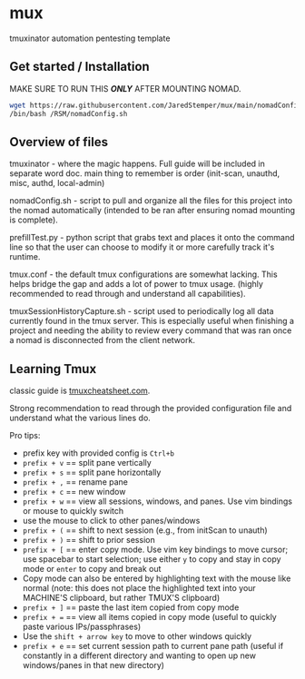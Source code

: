 # mux
tmuxinator automation pentesting template

## Get started / Installation

MAKE SURE TO RUN THIS **_ONLY_** AFTER MOUNTING NOMAD.
```bash
wget https://raw.githubusercontent.com/JaredStemper/mux/main/nomadConfig.sh -O /RSM/nomadConfig.sh
/bin/bash /RSM/nomadConfig.sh
```

## Overview of files

tmuxinator - where the magic happens. Full guide will be included in separate word doc. main thing to remember is order (init-scan, unauthd, misc, authd, local-admin)

nomadConfig.sh - script to pull and organize all the files for this project into the nomad automatically (intended to be ran after ensuring nomad mounting is complete).

prefillTest.py - python script that grabs text and places it onto the command line so that the user can choose to modify it or more carefully track it's runtime.

tmux.conf - the default tmux configurations are somewhat lacking. This helps bridge the gap and adds a lot of power to tmux usage. (highly recommended to read through and understand all capabilities).

tmuxSessionHistoryCapture.sh - script used to periodically log all data currently found in the tmux server. This is especially useful when finishing a project and needing the ability to review every command that was ran once a nomad is disconnected from the client network.

## Learning Tmux

classic guide is [tmuxcheatsheet.com](tmuxcheatsheet.com).


Strong recommendation to read through the provided configuration file and understand what the various lines do.

Pro tips:
*  prefix key with provided config is `Ctrl+b`
* `prefix + v` == split pane vertically
* `prefix + s` == split pane horizontally
* `prefix + ,` == rename pane
* `prefix + c` == new window
* `prefix + w` == view all sessions, windows, and panes. Use vim bindings or mouse to quickly switch
* use the mouse to click to other panes/windows
* `prefix + (` == shift to next session (e.g., from initScan to unauth)
* `prefix + )` == shift to prior session
* `prefix + [` == enter copy mode. Use vim key bindings to move cursor; use spacebar to start selection; use either `y` to copy and stay in copy mode or `enter` to copy and break out
* Copy mode can also be entered by highlighting text with the mouse like normal (note: this does not place the highlighted text into your MACHINE'S clipboard, but rather TMUX'S clipboard)
* `prefix + ]` == paste the last item copied from copy mode
* `prefix + =` == view all items copied in copy mode (useful to quickly paste various IPs/passphrases)
* Use the `shift + arrow key` to move to other windows quickly
* `prefix + e` ==  set current session path to current pane path (useful if constantly in a different directory and wanting to open up new windows/panes in that new directory)
